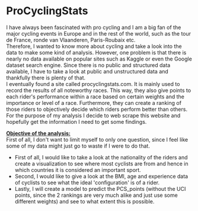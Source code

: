 # ProCyclingStats

I have always been fascinated with pro cycling and I am a big fan of the major cycling events in Europe and in the rest of the world, such as the tour de France, ronde van Vlaanderen, Paris-Roubaix etc.           
Therefore, I wanted to know more about cycling and take a look into the data to make some kind of analysis. However, one problem is that there is nearly no data available on popular sites such as Kaggle or even the Google dataset search engine. Since there is no public and structured data available, I have to take a look at public and unstructured data and thankfully there is plenty of that.   
I eventually found a site called procyclingstats.com. It is mainly used to record the results of all noteworthy races. This way, they also give points to each rider's performance within a race based on certain weights and the importance or level of a race. Furthermore, they can create a ranking of those riders to objectively decide which riders perform better than others.
For the purpose of my analysis I decide to web scrape this website and hopefully get the information I need to get some findings.  

<u><b> Objective of the analysis: </b></u>  
First of all, I don't want to limit myself to only one question, since I feel like some of my data might just go to waste if I were to do that.  
  
* First of all, I would like to take a look at the nationality of the riders and create a visualization to see where most cyclists are from and hence in which countries it is considered an important sport.
* Second, I would like to give a look at the BMI, age and experience data of cyclists to see what the ideal 'configuration' is of a rider.
* Lastly, I will create a model to predict the PCS_points (without the UCI points, since the 2 rankings are very much alike and just use some different weights) and see to what extent this is possible.
